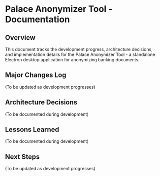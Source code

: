 # Palace Anonymizer Tool - Documentation

## Overview
This document tracks the development progress, architecture decisions, and implementation details for the Palace Anonymizer Tool - a standalone Electron desktop application for anonymizing banking documents.

## Major Changes Log
(To be updated as development progresses)

## Architecture Decisions
(To be documented during development)

## Lessons Learned
(To be documented during development)

## Next Steps
(To be updated as development progresses)
